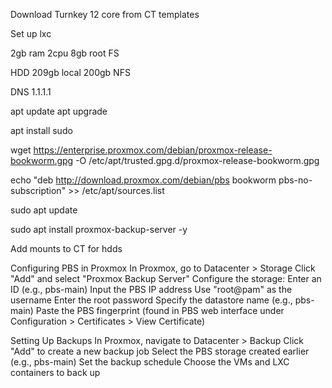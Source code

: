 Download Turnkey 12 core from CT templates

Set up lxc

2gb ram
2cpu
8gb root FS

HDD 
209gb local
200gb NFS

DNS 1.1.1.1

apt update
apt upgrade

apt install sudo

wget https://enterprise.proxmox.com/debian/proxmox-release-bookworm.gpg -O /etc/apt/trusted.gpg.d/proxmox-release-bookworm.gpg

echo "deb http://download.proxmox.com/debian/pbs bookworm pbs-no-subscription" >> /etc/apt/sources.list

sudo apt update

sudo apt install proxmox-backup-server -y

Add mounts to CT for hdds

Configuring PBS in Proxmox
In Proxmox, go to Datacenter > Storage
Click "Add" and select "Proxmox Backup Server"
Configure the storage:
Enter an ID (e.g., pbs-main)
Input the PBS IP address
Use "root@pam" as the username
Enter the root password
Specify the datastore name (e.g., pbs-main)
Paste the PBS fingerprint (found in PBS web interface under Configuration > Certificates > View Certificate)

Setting Up Backups
In Proxmox, navigate to Datacenter > Backup
Click "Add" to create a new backup job
Select the PBS storage created earlier (e.g., pbs-main)
Set the backup schedule
Choose the VMs and LXC containers to back up





